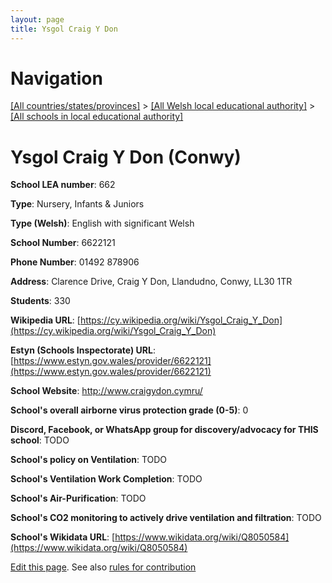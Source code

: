 ```yaml
---
layout: page
title: Ysgol Craig Y Don
---
```

# Navigation

[[All countries/states/provinces]](../../..) > [[All Welsh local educational authority]](../..) > [[All schools in local educational authority]](..)

# Ysgol Craig Y Don (Conwy)

**School LEA number**: 662

**Type**: Nursery, Infants & Juniors

**Type (Welsh)**: English with significant Welsh

**School Number**: 6622121

**Phone Number**: 01492 878906

**Address**: Clarence Drive, Craig Y Don, Llandudno, Conwy, LL30 1TR

**Students**: 330

**Wikipedia URL**: [https://cy.wikipedia.org/wiki/Ysgol_Craig_Y_Don](https://cy.wikipedia.org/wiki/Ysgol_Craig_Y_Don)

**Estyn (Schools Inspectorate) URL**: [https://www.estyn.gov.wales/provider/6622121](https://www.estyn.gov.wales/provider/6622121)

**School Website**: http://www.craigydon.cymru/

**School's overall airborne virus protection grade (0-5)**: 0

**Discord, Facebook, or WhatsApp group for discovery/advocacy for THIS school**: TODO

**School's policy on Ventilation**: TODO

**School's Ventilation Work Completion**: TODO

**School's Air-Purification**: TODO

**School's CO2 monitoring to actively drive ventilation and filtration**: TODO

**School's Wikidata URL**: [https://www.wikidata.org/wiki/Q8050584](https://www.wikidata.org/wiki/Q8050584)




[Edit this page](https://github.com/VentilationProject/Wales/edit/prif/./Conwy/Ysgol_Craig_Y_Don.md). See also [rules for contribution](../../../contribution-rules/)